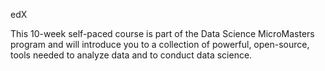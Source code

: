 edX 

This 10-week self-paced course is part of the Data Science MicroMasters program and will introduce you to a collection of powerful, open-source, tools needed to analyze data and to conduct data science.
